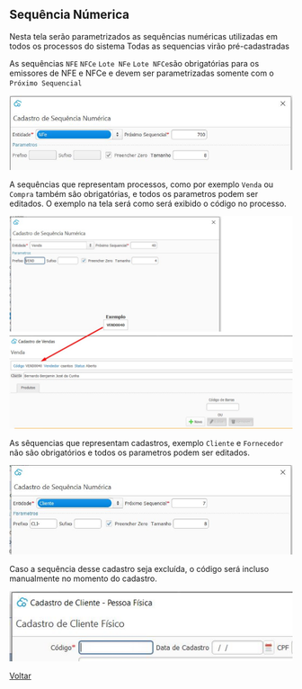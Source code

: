 ## Sequência Númerica

Nesta tela serão parametrizados as sequências numéricas utilizadas em todos os processos do sistema Todas as sequencias virão pré-cadastradas 

As sequências `NFE` `NFCe` `Lote NFe` `Lote NFCe`são obrigatórias para os emissores de NFE e NFCe e devem ser parametrizadas somente com o `Próximo Sequencial`

![](images/sequencia_numerica_nfe.jpg)





A sequências que representam processos, como por exemplo `Venda` ou `Compra` também são obrigatórias, e todos os parametros podem ser editados. O exemplo na tela será como será exibido o código no processo.

![](images/Sequencia_numerica_processo_venda.JPG)



As sêquencias que representam  cadastros, exemplo `Cliente` e `Fornecedor` não são obrigatórios e todos os parametros podem ser editados.

![](images/sequencia_numerica_cliente.jpg)



Caso a sequência desse cadastro seja excluída, o código será incluso manualmente no momento do cadastro.

![](images/Sequencia_numerica_cadastro_cliente.jpg) 





[Voltar](sistema.md)

